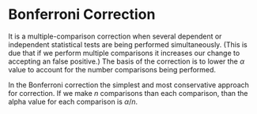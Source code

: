 # Bonferroni Correction

It is a multiple-comparison correction when several dependent or independent statistical tests are being performed simultaneously. (This is due that if we perform multiple comparisons it increases our change to accepting an false positive.) The basis of the correction is to lower the $\alpha$ value to account for the number comparisons being performed.

In the Bonferroni correction the simplest and most conservative approach for correction. If we make $n$ comparisons than each comparison, than the alpha value for each comparison is $\alpha/n$. 

